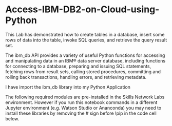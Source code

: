 # Access-IBM-DB2-on-Cloud-using-Python



This Lab has demonstrated how to create tables in a database, insert some rows of data into the table, invoke SQL queries, and retrieve the query result set.

The ibm_db API provides a variety of useful Python functions for accessing and manipulating data in an IBM® data server database, including functions for connecting to a database, preparing and issuing SQL statements, fetching rows from result sets, calling stored procedures, committing and rolling back transactions, handling errors, and retrieving metadata.

I have import the ibm_db library into my Python Application

The following required modules are pre-installed in the Skills Network Labs environment. However if you run this notebook commands in a different Jupyter environment (e.g. Watson Studio or Ananconda) you may need to install these libraries by removing the # sign before !pip in the code cell below.
